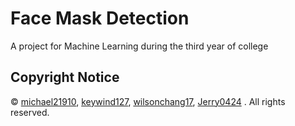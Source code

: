 # Face Mask Detection
A project for Machine Learning during the third year of college  

## Copyright Notice
© [michael21910](https://github.com/michael21910), [keywind127](https://github.com/keywind127), [wilsonchang17](https://github.com/wilsonchang17?), [Jerry0424](https://github.com/Jerry0424) . All rights reserved.
